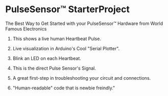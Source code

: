 # PulseSensor™  StarterProject
The Best Way to Get Started with your PulseSensor™ Hardware from World Famous Electronics


1) This shows a live human Heartbeat Pulse. 

2) Live visualization in Arduino's Cool "Serial Plotter".

3) Blink an LED on each Heartbeat.

4) This is the direct Pulse Sensor's Signal.  

5) A great first-step in troubleshooting your circuit and connections. 

6) "Human-readable" code that is newbie freindly."
